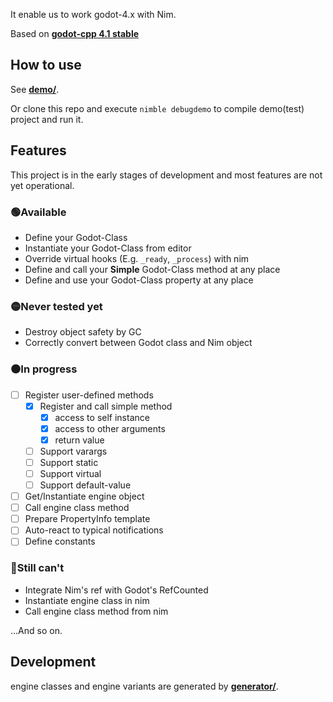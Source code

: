 It enable us to work godot-4.x with Nim.

Based on **[godot-cpp 4.1 stable](https://github.com/godotengine/godot-cpp/tree/godot-4.1-stable)**

## How to use

See **[demo/](https://github.com/panno8M/godot-nim/tree/v4.1/demo)**.

Or clone this repo and execute `nimble debugdemo` to compile demo(test) project and run it.

## Features

This project is in the early stages of development and most features are not yet operational.

### 🟢Available

* Define your Godot-Class
* Instantiate your Godot-Class from editor
* Override virtual hooks (E.g. `_ready`, `_process`) with nim
* Define and call your **Simple** Godot-Class method at any place
* Define and use your Godot-Class property at any place

### 🟡Never tested yet

* Destroy object safety by GC
* Correctly convert between Godot class and Nim object

### ⚫In progress

* [ ] Register user-defined methods
  * [x] Register and call simple method
    * [x] access to self instance
    * [x] access to other arguments
    * [x] return value
  * [ ] Support varargs
  * [ ] Support static
  * [ ] Support virtual
  * [ ] Support default-value
* [ ] Get/Instantiate engine object
* [ ] Call engine class method
* [ ] Prepare PropertyInfo template
* [ ] Auto-react to typical notifications
* [ ] Define constants

### 🔴Still can't

* Integrate Nim's ref with Godot's RefCounted
* Instantiate engine class in nim
* Call engine class method from nim

...And so on.

## Development

engine classes and engine variants are generated by **[generator/](https://github.com/panno8M/godot-nim/tree/v4.1/generator)**.